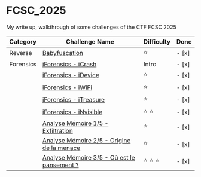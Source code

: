 # FCSC_2025
My write up, walkthrough of some challenges of the CTF FCSC 2025

| Category | Challenge Name | Difficulty | Done |
| -------- | -------------- | ---------- | ---- |
| Reverse | [Babyfuscation](./reverse/babyfuscation/README.md) | :star: | - [x] |
| Forensics | [iForensics - iCrash](./forensics/iForensics/iCrash/README.md) | Intro | - [x] |
|  | [iForensics - iDevice](./forensics/iForensics/iDevice/README.md) | :star: | - [x] |
|  | [iForensics - iWiFi](./forensics/iForensics/iWiFi/README.md) | :star: | - [x] |
|  | [iForensics - iTreasure](./forensics/iForensics/iTreasure/README.md) | :star: | - [x] |
|  | [iForensics - iNvisible](./forensics/iForensics/iNvisible/README.md) | :star: :star: | - [x] |
|  | [Analyse Mémoire 1/5 - Exfiltration](./forensics/analyse_memoire/1_Exfiltration/README.md) | :star: | - [x] |
|  | [Analyse Mémoire 2/5 - Origine de la menace](./forensics/analyse_memoire/2_Origine_de_la_menace/README.md) | :star: | - [x] |
|  | [Analyse Mémoire 3/5 - Où est le pansement ?](./forensics/analyse_memoire/3_Ou_est_le_pansement_?/README.md) | :star: :star: :star: | - [x] |
